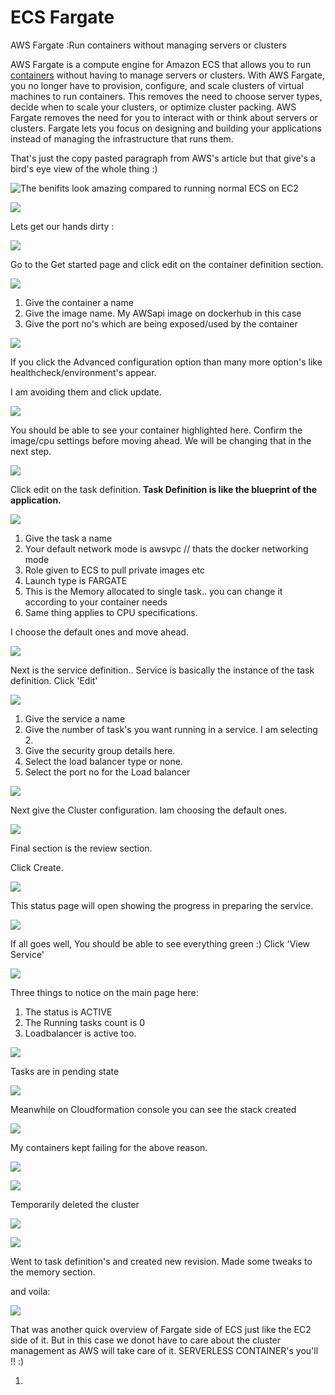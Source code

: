 # ECS Fargate

AWS Fargate :Run containers without managing servers or clusters

 AWS Fargate is a compute engine for Amazon ECS that allows you to run [containers](http://aws.amazon.com/what-are-containers) without having to manage servers or clusters. With AWS Fargate, you no longer have to provision, configure, and scale clusters of virtual machines to run containers. This removes the need to choose server types, decide when to scale your clusters, or optimize cluster packing. AWS Fargate removes the need for you to interact with or think about servers or clusters. Fargate lets you focus on designing and building your applications instead of managing the infrastructure that runs them.

That's just the copy pasted paragraph from AWS's article but that give's a bird's eye view of the whole thing :\)

![The benifits look amazing compared to running normal ECS on EC2](../../../.gitbook/assets/image%20%2895%29.png)

![](../../../.gitbook/assets/image%20%2869%29.png)

Lets get our hands dirty :

![](../../../.gitbook/assets/image.png)

Go to the Get started page and click edit on the container definition section.

![](../../../.gitbook/assets/image%20%2887%29.png)

1. Give the container a name
2. Give the image name. My AWSapi image on dockerhub in this case
3. Give the port no's which are being exposed/used by the container

![](../../../.gitbook/assets/image%20%282%29.png)

If you click the Advanced configuration option than many more option's like healthcheck/environment's appear.

I am avoiding them and click update.

![](../../../.gitbook/assets/image%20%2830%29.png)

You should be able to see your container highlighted here. Confirm the image/cpu settings before moving ahead. We will be changing that in the next step.

![](../../../.gitbook/assets/image%20%2878%29.png)

Click edit on the task definition. **Task Definition is like the blueprint of the application.**

![](../../../.gitbook/assets/image%20%2815%29.png)

1. Give the task a name
2. Your default network mode is awsvpc // thats the docker networking mode
3. Role given to ECS to pull private images etc
4. Launch type is  FARGATE
5. This is the Memory allocated to single task.. you can change it according to your container needs
6. Same thing applies to CPU specifications.

I choose the default ones and move ahead.

![](../../../.gitbook/assets/image%20%2844%29.png)

Next is the service definition.. Service is basically the instance of the task definition. Click 'Edit'

![](../../../.gitbook/assets/image%20%2832%29.png)

1. Give the service a name
2. Give the number of task's you want running in a service. I am selecting 2.
3. Give the security group details here.
4. Select the load balancer type or none.
5. Select the port no for the Load balancer

![](../../../.gitbook/assets/image%20%2839%29.png)

Next give the Cluster configuration. Iam choosing the default ones.

![](../../../.gitbook/assets/image%20%2845%29.png)

Final section is the review section.

Click Create.

![](../../../.gitbook/assets/image%20%281%29.png)

This status page will open showing the progress in preparing the service.

![](../../../.gitbook/assets/image%20%2810%29.png)

If all goes well, You should be able to see everything green :\) Click 'View Service'

![](../../../.gitbook/assets/image%20%2874%29.png)

Three things to notice on the main page here:

1. The status is ACTIVE
2. The Running tasks count is  0
3. Loadbalancer is active too.

 

![](../../../.gitbook/assets/image%20%2848%29.png)

Tasks are in pending state

![](../../../.gitbook/assets/image%20%2865%29.png)

Meanwhile on Cloudformation console you can see the stack created

![](../../../.gitbook/assets/image%20%2850%29.png)

My containers kept failing for the above reason.

![](../../../.gitbook/assets/image%20%288%29.png)

![](../../../.gitbook/assets/image%20%2855%29.png)

Temporarily deleted the cluster 

![](../../../.gitbook/assets/image%20%2898%29.png)

![](../../../.gitbook/assets/image%20%2860%29.png)

Went to task definition's and created new revision. Made some tweaks to the memory section.

and voila:

![](../../../.gitbook/assets/image%20%2823%29.png)

That was another quick overview of Fargate side of ECS just like the EC2 side of it. But in this case we donot have to care about the cluster management as AWS will take care of it. SERVERLESS CONTAINER's you'll !! :\)

















1. 


